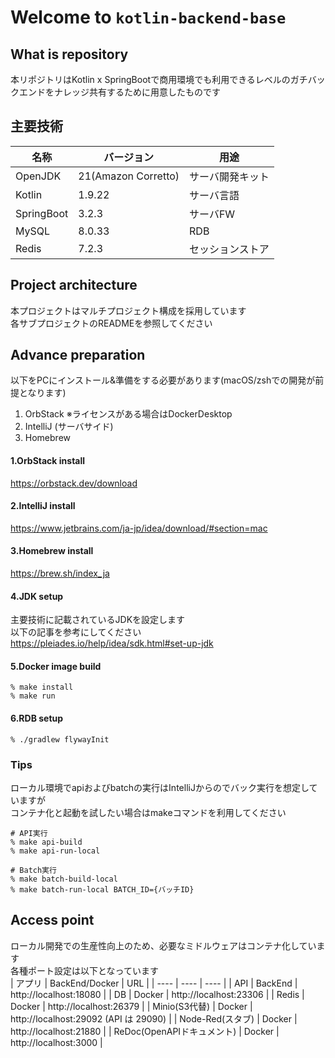 # Welcome to `kotlin-backend-base`

## What is repository
本リポジトリはKotlin x SpringBootで商用環境でも利用できるレベルのガチバックエンドをナレッジ共有するために用意したものです

## 主要技術
| 名称         | バージョン               | 用途                       |
|------------|---------------------|--------------------------|
| OpenJDK    | 21(Amazon Corretto) | サーバ開発キット                 |
| Kotlin     | 1.9.22              | サーバ言語                    |
| SpringBoot | 3.2.3               | サーバFW                    |
| MySQL      | 8.0.33              | RDB                      |
| Redis      | 7.2.3               | セッションストア                 |

## Project architecture
本プロジェクトはマルチプロジェクト構成を採用しています  
各サブプロジェクトのREADMEを参照してください

## Advance preparation
以下をPCにインストール&準備をする必要があります(macOS/zshでの開発が前提となります)
1. OrbStack ※ライセンスがある場合はDockerDesktop
2. IntelliJ (サーバサイド)
3. Homebrew

#### 1.OrbStack install
https://orbstack.dev/download

#### 2.IntelliJ install
https://www.jetbrains.com/ja-jp/idea/download/#section=mac

#### 3.Homebrew install
https://brew.sh/index_ja

#### 4.JDK setup
主要技術に記載されているJDKを設定します  
以下の記事を参考にしてください  
https://pleiades.io/help/idea/sdk.html#set-up-jdk

#### 5.Docker image build
```
% make install
% make run
```

#### 6.RDB setup
```
% ./gradlew flywayInit
```

### Tips
ローカル環境でapiおよびbatchの実行はIntelliJからのでバック実行を想定していますが  
コンテナ化と起動を試したい場合はmakeコマンドを利用してください  
```
# API実行
% make api-build
% make api-run-local

# Batch実行
% make batch-build-local
% make batch-run-local BATCH_ID={バッチID}
```

## Access point
ローカル開発での生産性向上のため、必要なミドルウェアはコンテナ化しています  
各種ポート設定は以下となっています    
| アプリ | BackEnd/Docker | URL |
| ---- | ---- | ---- |
| API | BackEnd | http://localhost:18080 |
| DB | Docker | http://localhost:23306 |
| Redis | Docker | http://localhost:26379 |
| Minio(S3代替) | Docker | http://localhost:29092 (API は 29090) |
| Node-Red(スタブ) | Docker | http://localhost:21880 |
| ReDoc(OpenAPIドキュメント) | Docker | http://localhost:3000 |
